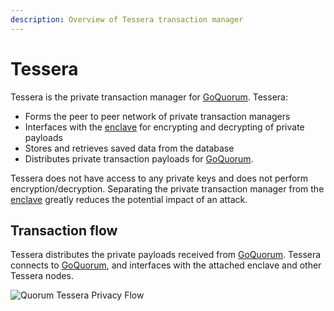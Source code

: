 ```yaml
---
description: Overview of Tessera transaction manager
---
```


# Tessera

Tessera is the private transaction manager for [GoQuorum]. Tessera:

- Forms the peer to peer network of private transaction managers
- Interfaces with the [enclave](Enclave.md) for encrypting and decrypting of private payloads
- Stores and retrieves saved data from the database
- Distributes private transaction payloads for [GoQuorum].

Tessera does not have access to any private keys and does not perform encryption/decryption. Separating
the private transaction manager from the [enclave](Enclave.md) greatly reduces the potential impact
of an attack.

## Transaction flow

Tessera distributes the private payloads received from [GoQuorum].
Tessera connects to [GoQuorum], and interfaces with the attached enclave and other Tessera nodes.

![Quorum Tessera Privacy Flow](https://docs.goquorum.consensys.net/images/TesseraPrivacyFlow.jpeg)

[GoQuorum]: https://docs.goquorum.consensys.net/
